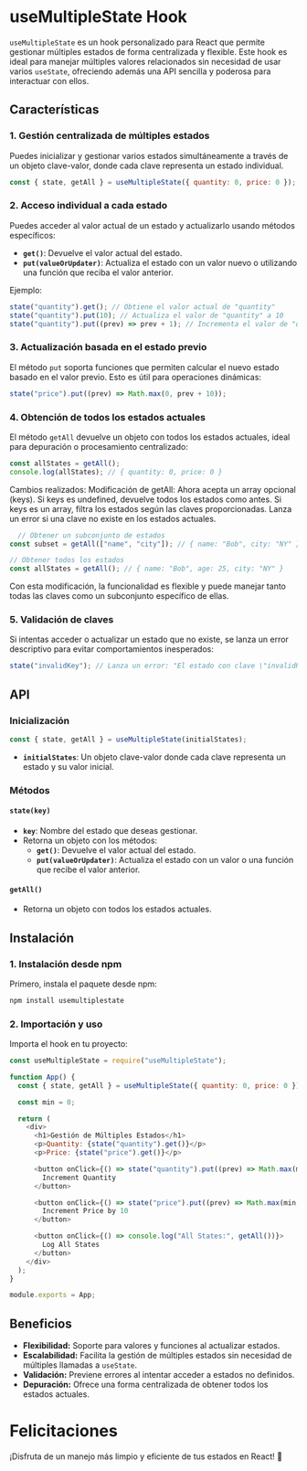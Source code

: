 # useMultipleState Hook

`useMultipleState` es un hook personalizado para React que permite gestionar múltiples estados de forma centralizada y flexible. Este hook es ideal para manejar múltiples valores relacionados sin necesidad de usar varios `useState`, ofreciendo además una API sencilla y poderosa para interactuar con ellos.

## Características

### 1. Gestión centralizada de múltiples estados

Puedes inicializar y gestionar varios estados simultáneamente a través de un objeto clave-valor, donde cada clave representa un estado individual.

```javascript
const { state, getAll } = useMultipleState({ quantity: 0, price: 0 });
```

### 2. Acceso individual a cada estado

Puedes acceder al valor actual de un estado y actualizarlo usando métodos específicos:

- **`get()`**: Devuelve el valor actual del estado.
- **`put(valueOrUpdater)`**: Actualiza el estado con un valor nuevo o utilizando una función que reciba el valor anterior.

Ejemplo:

```javascript
state("quantity").get(); // Obtiene el valor actual de "quantity"
state("quantity").put(10); // Actualiza el valor de "quantity" a 10
state("quantity").put((prev) => prev + 1); // Incrementa el valor de "quantity" en 1
```

### 3. Actualización basada en el estado previo

El método `put` soporta funciones que permiten calcular el nuevo estado basado en el valor previo. Esto es útil para operaciones dinámicas:

```javascript
state("price").put((prev) => Math.max(0, prev + 10));
```

### 4. Obtención de todos los estados actuales

El método `getAll` devuelve un objeto con todos los estados actuales, ideal para depuración o procesamiento centralizado:

```javascript
const allStates = getAll();
console.log(allStates); // { quantity: 0, price: 0 }
```

Cambios realizados:
Modificación de getAll:
Ahora acepta un array opcional (keys).
Si keys es undefined, devuelve todos los estados como antes.
Si keys es un array, filtra los estados según las claves proporcionadas.
Lanza un error si una clave no existe en los estados actuales.


```javascript
  // Obtener un subconjunto de estados
const subset = getAll(["name", "city"]); // { name: "Bob", city: "NY" }

// Obtener todos los estados
const allStates = getAll(); // { name: "Bob", age: 25, city: "NY" }
```
Con esta modificación, la funcionalidad es flexible y puede manejar tanto todas las claves como un subconjunto específico de ellas.

### 5. Validación de claves

Si intentas acceder o actualizar un estado que no existe, se lanza un error descriptivo para evitar comportamientos inesperados:

```javascript
state("invalidKey"); // Lanza un error: "El estado con clave \"invalidKey\" no existe."
```

## API

### Inicialización

```javascript
const { state, getAll } = useMultipleState(initialStates);
```

- **`initialStates`**: Un objeto clave-valor donde cada clave representa un estado y su valor inicial.

### Métodos

#### `state(key)`
- **`key`**: Nombre del estado que deseas gestionar.
- Retorna un objeto con los métodos:
    - **`get()`**: Devuelve el valor actual del estado.
    - **`put(valueOrUpdater)`**: Actualiza el estado con un valor o una función que recibe el valor anterior.

#### `getAll()`
- Retorna un objeto con todos los estados actuales.

## Instalación

### 1. Instalación desde npm

Primero, instala el paquete desde npm:

```bash
npm install usemultiplestate
```

### 2. Importación y uso

Importa el hook en tu proyecto:

```javascript
const useMultipleState = require("useMultipleState");

function App() {
  const { state, getAll } = useMultipleState({ quantity: 0, price: 0 });

  const min = 0;

  return (
    <div>
      <h1>Gestión de Múltiples Estados</h1>
      <p>Quantity: {state("quantity").get()}</p>
      <p>Price: {state("price").get()}</p>

      <button onClick={() => state("quantity").put((prev) => Math.max(min, prev + 1))}>
        Increment Quantity
      </button>

      <button onClick={() => state("price").put((prev) => Math.max(min, prev + 10))}>
        Increment Price by 10
      </button>

      <button onClick={() => console.log("All States:", getAll())}>
        Log All States
      </button>
    </div>
  );
}

module.exports = App;
```

## Beneficios

- **Flexibilidad:** Soporte para valores y funciones al actualizar estados.
- **Escalabilidad:** Facilita la gestión de múltiples estados sin necesidad de múltiples llamadas a `useState`.
- **Validación:** Previene errores al intentar acceder a estados no definidos.
- **Depuración:** Ofrece una forma centralizada de obtener todos los estados actuales.

# Felicitaciones
¡Disfruta de un manejo más limpio y eficiente de tus estados en React! 🎉

